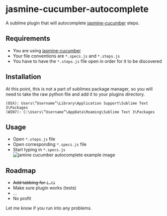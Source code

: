 # jasmine-cucumber-autocomplete
A sublime plugin that will autocomplete [jasmine-cucumber](https://github.com/DealerDotCom/jasmine-cucumber) steps.

## Requirements
* You are using [jasmine-cucumber](https://github.com/DealerDotCom/jasmine-cucumber)
* Your file conventions are `*.specs.js` and `*.steps.js`
* You have to have the `*.steps.js` file open in order for it to be discovered


## Installation
At this point, this is not a part of sublimes package manager, so you will need to take the raw python file and add it to your plugins directory.

```
(OSX): Users\”Username”\Library\Application Support\Sublime Text 3\Packages
(WIN7): C:\Users\”Username”\AppData\Roaming\Sublime Text 3\Packages
```


## Usage
* Open `*.steps.js` file
* Open corresponding `*.specs.js` file
* Start typing in `*.specs.js`
![jamine cucumber autocomplete example image](http://i.imgur.com/Rt0jTsC.png)


## Roadmap
* ~~Add tabbing for `(.*)`~~
* Make sure plugin works (tests)
* ...
* No profit


Let me know if you run into any problems.

